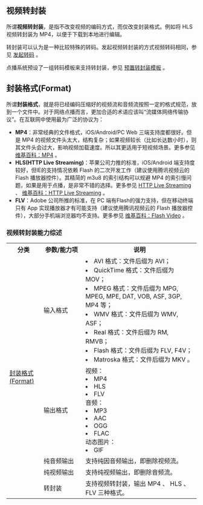 
## 视频转封装
所谓**视频转封装**，是指不改变视频的编码方式，而仅改变封装格式。例如将 HLS 视频转封装为 MP4，以便于下载到本地进行编辑。

转封装可以认为是一种比较特殊的转码。发起视频转封装的方式视频转码相同，参见 [发起转码](#.E5.8F.91.E8.B5.B7.E8.BD.AC.E7.A0.81) 。

点播系统预设了一组转码模板来支持转封装，参见 [预置转封装模板](#.E9.A2.84.E7.BD.AE.E8.BD.AC.E5.B0.81.E8.A3.85.E6.A8.A1.E6.9D.BF) 。

## 封装格式(Format)

所谓**封装格式**，就是将已经编码压缩好的视频流和音频流按照一定的格式规范，放到一个文件中。对于网络点播而言，更加合适的术语应该叫“流媒体网络传输协议”。在互联网中使用最为广泛的协议为：

- **MP4**：非常经典的文件格式，iOS/Android/PC Web 三端支持度都很好。但是 MP4 的视频文件头太大，结构复杂；如果视频较长（比如长达数小时），则其文件头会过大，影响视频加载速度。所以其更适用于短视频场景。更多参见 [维基百科：MP4](https://zh.wikipedia.org/wiki/MP4) 。
- **HLS(HTTP Live Streaming)**：苹果公司力推的标准，iOS/Android 端支持度较好，但IE的支持情况依赖 Flash 的二次开发工作（建议使用腾讯视频云的 Flash 播放器控件）。其精简的 m3u8 的索引结构可以规避 MP4 的索引慢问题，如果是用于点播，是非常不错的选择。更多参见 [HTTP Live Streaming](https://developer.apple.com/streaming/) 、 [维基百科：HTTP Live Streaming](https://zh.wikipedia.org/wiki/HTTP_Live_Streaming) 。
- **FLV**：Adobe 公司所推的标准，在 PC 端有Flash的强力支持，但在移动终端只有 App 实现播放器才有可能支持（建议使用腾讯视频云的 Flash 播放器控件），大部分手机端浏览器均不支持。更多参见 [维基百科：Flash Video](https://zh.wikipedia.org/wiki/Flash_Video) 。

### 视频转封装能力综述

<table>
    <tr>
      <th style="width:18%">
          分类               
      </th>
      <th style="width:22%">
          参数/能力项
      </th>
      <th>
          说明
      </th>
    </tr>
    <tr>
      <td rowspan=5>
          <a href="/document/product/266/11732##.E5.B0.81.E8.A3.85.E6.A0.BC.E5.BC.8F(format)">封装格式(Format)</a>
      </td>
      <td>
          输入格式
      </td>
      <td>
          <li>AVI 格式：文件后缀为 AVI；</li>
          <li>QuickTime 格式：文件后缀为 MOV；</li>
          <li>MPEG 格式：文件后缀为 MPG, MPEG, MPE, DAT, VOB, ASF, 3GP, MP4 等；</li>
          <li>WMV 格式：文件后缀为 WMV, ASF；</li>
          <li>Real 格式：文件后缀为 RM, RMVB；</li>
          <li>Flash 格式：文件后缀为 FLV, F4V；</li>
          <li>Matroska 格式：文件后缀为 MKV 。</li>
      </td>
    </tr>
    <tr>
      <td>
          输出格式
      </td>
      <td>
          视频：
          <li>MP4</li>
          <li>HLS</li>
          <li>FLV</li>
          音频：
          <li>MP3</li>
          <li>AAC</li>
          <li>OGG</li>
          <li>FLAC</li>
          动态图片：
          <li>GIF</li>
      </td>
    </tr>
    <tr>
      <td>
          纯音频输出
      </td>
      <td>
          支持纯因音频输出，即删除视频流。
      </td>
    </tr>
    <tr>
      <td>
          纯视频输出
      </td>
      <td>
          支持纯视频输出，即删除音频流。
      </td>
    </tr>
    <tr>
      <td>
          转封装
      </td>
      <td>
          支持视频转封装，输出 MP4 、 HLS 、 FLV 三种格式。
      </td>
    </tr>
</table>
